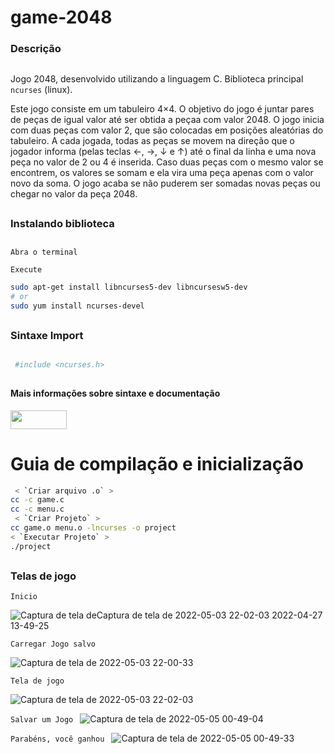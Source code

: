# game-2048
### Descrição
##
Jogo 2048, desenvolvido utilizando a linguagem C. Biblioteca principal  `ncurses` (linux).

Este jogo consiste em um tabuleiro 4×4. O objetivo do jogo é juntar pares de peças de igual valor até ser obtida a peçaa com valor
2048.
O jogo inicia com duas peças com valor 2, que são colocadas em posições aleatórias do tabuleiro. A cada jogada, todas as peças se movem na direção que o jogador informa (pelas teclas ←, →, ↓ e ↑) até o final da linha e uma nova peça no valor de 2 ou 4 é inserida. Caso duas peças com o mesmo valor se encontrem, os valores se somam e ela vira uma peça apenas com o valor novo da soma. O jogo acaba se não puderem ser somadas novas peças ou chegar no valor da peça 2048. 

##
### Instalando biblioteca 
##
 `Abra o terminal`
 
 `Execute`
 ```bash
sudo apt-get install libncurses5-dev libncursesw5-dev
# or
sudo yum install ncurses-devel
```
##
### Sintaxe Import
##
 ```bash
  #include <ncurses.h>
```

## 
#### Mais informações sobre sintaxe e documentação 
<a href="https://terminalroot.com.br/ncurses" target="_blank"><img height="30" width="90" src="https://img.shields.io/badge/-Terminal Root-blue" target="_blank"></a>
##

# Guia de compilação e inicialização 

 ```bash
  < `Criar arquivo .o` >
cc -c game.c
cc -c menu.c
  < `Criar Projeto` >
cc game.o menu.o -lncurses -o project
 < `Executar Projeto` >
./project
```

## 
### Telas de jogo

`Inicio
`

![Captura de tela de![Captura de tela de 2022-05-03 22-02-03](https://user-images.githubusercontent.com/76853394/166861009-a1103792-4af5-4b57-afd2-c3188456e6e4.png)
 2022-04-27 13-49-25](https://user-images.githubusercontent.com/76853394/165577738-133822ae-1c72-4549-b19c-cfa985917a77.png)
 
 `Carregar Jogo salvo
 `
 
![Captura de tela de 2022-05-03 22-00-33](https://user-images.githubusercontent.com/76853394/166860970-2cab60ef-0ad7-4b9f-9569-dc57cb4f6ea2.png)

`Tela de jogo
`

![Captura de tela de 2022-05-03 22-02-03](https://user-images.githubusercontent.com/76853394/166861282-7a37f7f5-70bb-44ab-9931-a1dd64d9885f.png)

`Salvar um Jogo
`
![Captura de tela de 2022-05-05 00-49-04](https://user-images.githubusercontent.com/76853394/166861296-a3017c86-e72d-4d41-8fce-134fa9c67993.png)

`Parabéns, você ganhou
`
![Captura de tela de 2022-05-05 00-49-33](https://user-images.githubusercontent.com/76853394/166861308-0d20b191-25ab-415f-b2b5-1acae3da6884.png)

## 






